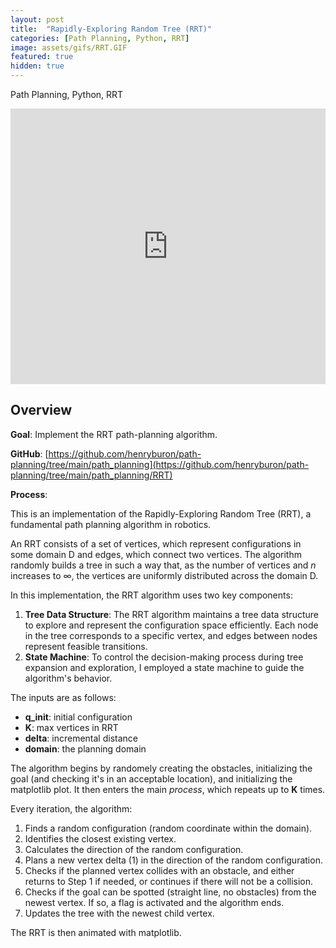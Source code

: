 ```yaml
---
layout: post
title:  "Rapidly-Exploring Random Tree (RRT)"
categories: [Path Planning, Python, RRT]
image: assets/gifs/RRT.GIF
featured: true
hidden: true
---
```


Path Planning, Python, RRT


<iframe width="100%" height="441" src="https://www.youtube.com/embed/x5AmgLBkSXQ?si=LW6sG8rTdrXVrDQt" title="YouTube video player" frameborder="0" allow="accelerometer; autoplay; clipboard-write; encrypted-media; gyroscope; picture-in-picture; web-share" allowfullscreen></iframe>

## Overview

**Goal**: Implement the RRT path-planning algorithm.

**GitHub**: [https://github.com/henryburon/path-planning/tree/main/path_planning](https://github.com/henryburon/path-planning/tree/main/path_planning/RRT)

**Process**:

This is an implementation of the Rapidly-Exploring Random Tree (RRT), a fundamental path planning algorithm in robotics.

An RRT consists of a set of vertices, which represent configurations in some domain D and edges, which connect two vertices. The algorithm randomly builds a tree in such a way that, as the number of vertices and *n* increases to &#8734;, the vertices are uniformly distributed across the domain D.

In this implementation, the RRT algorithm uses two key components:

1. **Tree Data Structure**: The RRT algorithm maintains a tree data structure to explore and represent the configuration space efficiently. Each node in the tree corresponds to a specific vertex, and edges between nodes represent feasible transitions.
2. **State Machine**: To control the decision-making process during tree expansion and exploration, I employed a state machine to guide the algorithm's behavior.

The inputs are as follows:

* **q_init**: initial configuration  
* **K**: max vertices in RRT  
* **delta**: incremental distance  
* **domain**: the planning domain  

The algorithm begins by randomely creating the obstacles, initializing the goal (and checking it's in an acceptable location), and initializing the matplotlib plot. It then enters the main *process*, which repeats up to **K** times. 

Every iteration, the algorithm:
1. Finds a random configuration (random coordinate within the domain).
2. Identifies the closest existing vertex.
3. Calculates the direction of the random configuration.
4. Plans a new vertex delta (1) in the direction of the random configuration.
5. Checks if the planned vertex collides with an obstacle, and either returns to Step 1 if needed, or continues if there will not be a collision.
6. Checks if the goal can be spotted (straight line, no obstacles) from the newest vertex. If so, a flag is activated and the algorithm ends.
7. Updates the tree with the newest child vertex.

The RRT is then animated with matplotlib.





